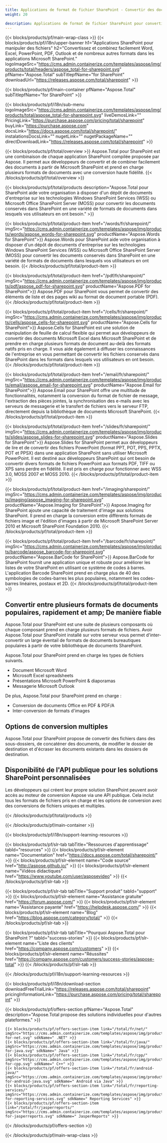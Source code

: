 ```yaml
---
title: Applications de format de fichier SharePoint - Convertir des documents dans des applications SharePoint 
weight: 20

description: Applications de format de fichier SharePoint pour convertir et combiner les formats de documents Word Excel PDF PowerPoint Email et Imaging dans Microsoft SharePoint
---
```


{{< blocks/products/pf/main-wrap-class >}}
{{< blocks/products/pf/i18n/upper-banner h1="Applications SharePoint pour manipuler des fichiers" h2="Convertissez et combinez facilement Word, Excel, PowerPoint, PDF, Outlook et de nombreux autres formats dans les applications Microsoft SharePoint." logoImageSrc="https://cms.admin.containerize.com/templates/aspose/img/products/total/headers/aspose_total-for-sharepoint.svg" pfName="Aspose.Total" subTitlepfName="for SharePoint" downloadUrl="https://releases.aspose.com/total/sharepoint" >}}

{{< blocks/products/pf/main-container pfName="Aspose.Total" subTitlepfName="for SharePoint" >}}

{{< blocks/products/pf/i18n/sub-menu logoImageSrc="https://cms.admin.containerize.com/templates/aspose/img/products/total/aspose_total-for-sharepoint.svg" liveDemosLink="" PricingLink="https://purchase.aspose.com/pricing/total/sharepoint" buyLink="https://purchase.aspose.com" docsLink="https://docs.aspose.com/total/sharepoint/" instalationsDocsLink="" nugetLink="" nugetPackageName="" directDownloadLink="https://releases.aspose.com/total/sharepoint" >}}

{{< blocks/products/pf/total/overview >}}
Aspose.Total pour SharePoint est une combinaison de chaque application SharePoint compilée proposée par Aspose. Il permet aux développeurs de convertir et de combiner facilement des documents à partir de Microsoft SharePoint et prend en charge plusieurs formats de documents avec une conversion haute fidélité.
{{< /blocks/products/pf/total/overview >}}

{{< blocks/products/pf/total/products description="Aspose.Total pour SharePoint aide votre organisation à disposer d'un dépôt de documents d'entreprise sur les technologies Windows SharePoint Services (WSS) ou Microsoft Office SharePoint Server (MOSS) pour convertir les documents conservés dans SharePoint en une variété de formats de documents dans lesquels vos utilisateurs en ont besoin." >}}

{{< blocks/products/pf/total/product-item href="/words/fr/sharepoint/" imgSrc="https://cms.admin.containerize.com/templates/aspose/img/products/words/aspose_words-for-sharepoint.svg" productName="Aspose.Words for SharePoint">}}
Aspose.Words pour SharePoint aide votre organisation à disposer d'un dépôt de documents d'entreprise sur les technologies Windows SharePoint Services (WSS) ou Microsoft Office SharePoint Server (MOSS) pour convertir les documents conservés dans SharePoint en une variété de formats de documents dans lesquels vos utilisateurs en ont besoin.
{{< /blocks/products/pf/total/product-item >}}

{{< blocks/products/pf/total/product-item href="/pdf/fr/sharepoint/" imgSrc="https://cms.admin.containerize.com/templates/aspose/img/products/pdf/aspose_pdf-for-sharepoint.svg" productName="Aspose.PDF for SharePoint">}}
Aspose.PDF pour SharePoint vous permet de convertir des éléments de liste et des pages wiki au format de document portable (PDF).
{{< /blocks/products/pf/total/product-item >}}

{{< blocks/products/pf/total/product-item href="/cells/fr/sharepoint/" imgSrc="https://cms.admin.containerize.com/templates/aspose/img/products/cells/aspose_cells-for-sharepoint.svg" productName="Aspose.Cells for SharePoint">}}
Aspose.Cells for SharePoint est une solution de manipulation de feuille de calcul flexible qui permet aux développeurs de convertir des documents Microsoft Excel dans Microsoft SharePoint et de prendre en charge plusieurs formats de document au-delà des formats natifs pris en charge. Il vous aide également à diffuser les connaissances de l'entreprise en vous permettant de convertir les fichiers conservés dans SharePoint dans les formats dans lesquels vos utilisateurs en ont besoin.
{{< /blocks/products/pf/total/product-item >}}

{{< blocks/products/pf/total/product-item href="/email/fr/sharepoint/" imgSrc="https://cms.admin.containerize.com/templates/aspose/img/products/email/aspose_email-for-sharepoint.svg" productName="Aspose.Email for SharePoint">}}
Aspose.Email pour SharePoint offre une multitude de fonctionnalités, notamment la conversion du format de fichier de message, l'extraction des pièces jointes, la synchronisation des e-mails avec les serveurs de messagerie et le transfert de fichiers vers le serveur FTP, directement depuis la bibliothèque de documents Microsoft SharePoint.
{{< /blocks/products/pf/total/product-item >}}

{{< blocks/products/pf/total/product-item href="/slides/fr/sharepoint/" imgSrc="https://cms.admin.containerize.com/templates/aspose/img/products/slides/aspose_slides-for-sharepoint.svg" productName="Aspose.Slides for SharePoint">}}
Aspose.Slides for SharePoint permet aux développeurs de lire et de convertir des fichiers PowerPoint (format PPT, POT, PPS, PPTX, POT et PPSX) dans une application SharePoint sans utiliser Microsoft PowerPoint. Il est destiné aux développeurs SharePoint qui ont besoin de convertir divers formats de fichiers PowerPoint aux formats PDF, TIFF ou XPS sans perdre en fidélité. Il est pris en charge pour fonctionner avec WSS 3.0, MOSS 2007 et MOSS 2010.
{{< /blocks/products/pf/total/product-item >}}

{{< blocks/products/pf/total/product-item href="/imaging/sharepoint/" imgSrc="https://cms.admin.containerize.com/templates/aspose/img/products/imaging/aspose_imaging-for-sharepoint.svg" productName="Aspose.Imaging for SharePoint">}}
Aspose.Imaging for SharePoint ajoute une capacité de traitement d'image aux solutions SharePoint. Il prend en charge la conversion entre différents formats de fichiers image et l'édition d'images à partir de Microsoft SharePoint Server 2010 et Microsoft SharePoint Foundation 2010.
{{< /blocks/products/pf/total/product-item >}}

{{< blocks/products/pf/total/product-item href="/barcode/fr/sharepoint/" imgSrc="https://cms.admin.containerize.com/templates/aspose/img/products/barcode/aspose_barcode-for-sharepoint.svg" productName="Aspose.BarCode for SharePoint">}}
Aspose.BarCode for SharePoint fournit une application unique et robuste pour améliorer les listes de votre SharePoint en utilisant ce système de codes à barres. L'application Barcode SharePoint prend en charge plus de 40 des symbologies de codes-barres les plus populaires, notamment les codes-barres linéaires, postaux et 2D.
{{< /blocks/products/pf/total/product-item >}}

<!--<p></p>-->
<div class="col-lg-12">
 <h2 class="h2title">
  <a class="anchor" id="features" name="features">
  </a>
  Convertir entre plusieurs formats de documents populaires, rapidement et amp; De manière fiable
 </h2>
 <p>
  Aspose.Total pour SharePoint est une suite de plusieurs composants où chaque composant prend en charge plusieurs formats de fichiers. Avoir Aspose.Total pour SharePoint installé sur votre serveur vous permet d'inter-convertir un large éventail de formats de documents bureautiques populaires à partir de votre bibliothèque de documents SharePoint.
 </p>
 <p>
  Aspose.Total pour SharePoint prend en charge les types de fichiers suivants.
 </p>
 <ul class="unstyled">
  <li>
   Document Microsoft Word
  </li>
  <li>
   Microsoft Excel spreadsheets
  </li>
  <li>
   Présentations Microsoft PowerPoint &amp; diaporamas
  </li>
  <li>
   Messagerie Microsoft Outlook
  </li>
 </ul>
 <p>
  De plus, Aspose.Total pour SharePoint prend en charge :
 </p>
 <ul class="unstyled">
  <li>
   Conversion de documents Office en PDF &amp; PDF/A
  </li>
  <li>
   Inter-conversion de formats d'images
  </li>
 </ul>
</div>
<div class="col-lg-12">
 <h2 class="h2title">
  Options de conversion multiples
 </h2>
 <p>
  Aspose.Total pour SharePoint propose de convertir des fichiers dans des sous-dossiers, de concaténer des documents, de modifier le dossier de destination et d'écraser les documents existants dans les dossiers de destination.
 </p>
</div>
<div class="col-lg-12">
 <h2 class="h2title">
  Disponibilité de l'API publique pour les solutions SharePoint personnalisées
 </h2>
 <p>
  Les développeurs qui créent leur propre solution SharePoint peuvent avoir accès au moteur de conversion Aspose via une API publique. Cela inclut tous les formats de fichiers pris en charge et les options de conversion avec des conversions de fichiers uniques et multiples.
 </p>
</div>
<!--Feature-section Start-->
<!--Feature-section End-->

{{< /blocks/products/pf/total/products >}}

{{< /blocks/products/pf/main-container >}}


{{< blocks/products/pf/i18n/support-learning-resources >}}

{{< blocks/products/pf/slr-tab tabTitle="Ressources d'apprentissage" tabId="resources" >}}
{{< blocks/products/pf/slr-element name="Documentation" href="https://docs.aspose.com/total/sharepoint/" >}} 
{{< blocks/products/pf/slr-element name="Code source" href="http://aspose.github.io/" >}} 
{{< blocks/products/pf/slr-element name="Vidéos didactiques" href="https://www.youtube.com/user/asposevideo" >}} 
{{< /blocks/products/pf/slr-tab >}}

{{< blocks/products/pf/slr-tab tabTitle="Support produit" tabId="support" >}}
{{< blocks/products/pf/slr-element name="Assistance gratuite" href="https://forum.aspose.com/" >}} 
{{< blocks/products/pf/slr-element name="Assistance payante" href="https://helpdesk.aspose.com/" >}} 
{{< blocks/products/pf/slr-element name="Blog" href="https://blog.aspose.com/category/total/" >}} 
{{< /blocks/products/pf/slr-tab >}}

{{< blocks/products/pf/slr-tab tabTitle="Pourquoi Aspose.Total pour SharePoint ?" tabId="success-stories" >}}
{{< blocks/products/pf/slr-element name="Liste des clients" href="https://company.aspose.com/customers" >}} 
{{< blocks/products/pf/slr-element name="Réussites" href="https://company.aspose.com/customers/success-stories/aspose-total" >}} 
{{< /blocks/products/pf/slr-tab >}}

{{< /blocks/products/pf/i18n/support-learning-resources >}}

{{< blocks/products/pf/i18n/download-section downloadFreeTrialLink="https://releases.aspose.com/total/sharepoint" pricingInformationLink="https://purchase.aspose.com/pricing/total/sharepoint" >}}

{{< blocks/products/pf/offers-section pfName="Aspose.Total" description="Aspose.Total propose des solutions individuelles pour d'autres plateformes." >}}

    {{< blocks/products/pf/offers-section-item link="/total/fr/net/" imgSrc="https://cms.admin.containerize.com/templates/aspose/img/products/total/aspose_total-for-net.svg" sdkName=" .NET" >}}
    {{< blocks/products/pf/offers-section-item link="/total/fr/java/" imgSrc="https://cms.admin.containerize.com/templates/aspose/img/products/total/aspose_total-for-java.svg" sdkName=" Java" >}}
    {{< blocks/products/pf/offers-section-item link="/total/fr/cpp/" imgSrc="https://cms.admin.containerize.com/templates/aspose/img/products/total/aspose_total-for-cpp.svg" sdkName=" C++" >}}
    {{< blocks/products/pf/offers-section-item link="/total/fr/android-java/" imgSrc="https://cms.admin.containerize.com/templates/aspose/img/products/total/aspose_total-for-android-java.svg" sdkName=" Android via Java" >}}
    {{< blocks/products/pf/offers-section-item link="/total/fr/reporting-services/" imgSrc="https://cms.admin.containerize.com/templates/aspose/img/products/total/aspose_total-for-reporting-services.svg" sdkName=" Reporting Services" >}}
    {{< blocks/products/pf/offers-section-item link="/total/fr/jasperreports/" imgSrc="https://cms.admin.containerize.com/templates/aspose/img/products/total/aspose_total-for-jasperreports.svg" sdkName=" JasperReports" >}}
{{< /blocks/products/pf/offers-section >}}

{{< /blocks/products/pf/main-wrap-class >}}